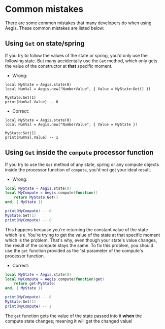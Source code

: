 # Common mistakes

There are some common mistakes that many developers do when using Aegis. These common mistakes are listed below:

## Using `Get` on state/spring

If you try to follow the values of the state or spring, you'd only use the following state. But many accidentally use the `Get` method, which only gets the value of the constructor at **that** specific moment.

- Wrong:

```lua{2}
local MyState = Aegis.state(0)
local NumVal = Aegis.new("NumberValue", { Value = MyState:Get() })

MyState:Set(1)
print(NumVal.Value) -- 0
```

- Correct:

```lua{2}
local MyState = Aegis.state(0)
local NumVal = Aegis.new("NumberValue", { Value = MyState })

MyState:Set(1)
print(NumVal.Value) -- 1
```

## Using `Get` inside the `compute` processor function

If you try to use the `Get` method of any state, spring or any compute objects inside the processor function of `compute`, you'd not get your ideal result.

- Wrong:

```lua
local MyState = Aegis.state(0)
local MyCompute = Aegis.compute(function()
	return MyState:Get()
end, { MyState })

print(MyCompute) -- 0
MyState:Set(1)
print(MyCompute) -- 0
```

This happens because you're returning the constant value of the state which is `0`. You're trying to get the value of the state at that specific moment which is the problem. That's why, even though your state's value changes, the result of the compute stays the same. To fix this problem, you should use the `get` function provided as the 1st parameter of the compute's processor function.

- Correct:

```lua
local MyState = Aegis.state(0)
local MyCompute = Aegis.compute(function(get)
	return get(MyState)
end, { MyState })

print(MyCompute) -- 0
MyState:Set(1)
print(MyCompute) -- 1
```

The `get` function gets the value of the state passed into it **when** the compute state changes; meaning it will get the changed value!

